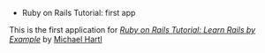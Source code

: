 * Ruby on Rails Tutorial: first app

This is the first application for [*Ruby on Rails Tutorial: Learn Rails by Example*](http://railstutorial.org/) by [Michael Hartl](http://michaelhartl.com/)
